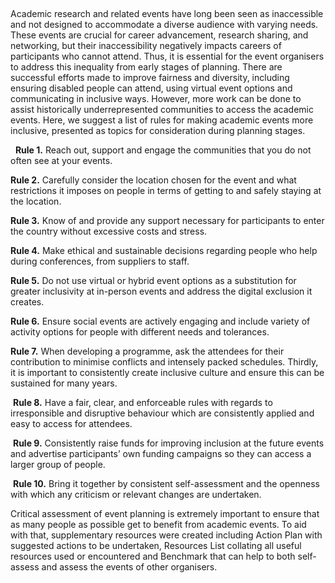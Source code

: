  

Academic research and related events have long been seen as inaccessible and not designed to accommodate a diverse audience with varying needs. These events are crucial for career advancement, research sharing, and networking, but their inaccessibility negatively impacts careers of participants who cannot attend. Thus, it is essential for the event organisers to address this inequality from early stages of planning. There are successful efforts made to improve fairness and diversity, including ensuring disabled people can attend, using virtual event options and communicating in inclusive ways. However, more work can be done to assist historically underrepresented communities to access the academic events. Here, we suggest a list of rules for making academic events more inclusive, presented as topics for consideration during planning stages.

 
**Rule 1.** Reach out, support and engage the communities that you do not often see at your events.

 
**Rule 2.** Carefully consider the location chosen for the event and what restrictions it imposes on people in terms of getting to and safely staying at the location.


**Rule 3.** Know of and provide any support necessary for participants to enter the country without excessive costs and stress.

 
**Rule 4.** Make ethical and sustainable decisions regarding people who help during conferences, from suppliers to staff.


**Rule 5.** Do not use virtual or hybrid event options as a substitution for greater inclusivity at in-person events and address the digital exclusion it creates.


**Rule 6.** Ensure social events are actively engaging and include variety of activity options for people with different needs and tolerances.&#x20;


**Rule 7.** When developing a programme, ask the attendees for their contribution to minimise conflicts and intensely packed schedules.
Thirdly, it is important to consistently create inclusive culture and ensure this can be sustained for many years.


 **Rule 8.** Have a fair, clear, and enforceable rules with regards to irresponsible and disruptive behaviour which are consistently applied and easy to access for attendees.


 **Rule 9.** Consistently raise funds for improving inclusion at the future events and advertise participants’ own funding campaigns so they can access a larger group of people.


 **Rule 10.** Bring it together by consistent self-assessment and the openness with which any criticism or relevant changes are undertaken.


Critical assessment of event planning is extremely important to ensure that as many people as possible get to benefit from academic events. To aid with that, supplementary resources were created including Action Plan with suggested actions to be undertaken, Resources List collating all useful resources used or encountered and Benchmark that can help to both self-assess and assess the events of other organisers. 


